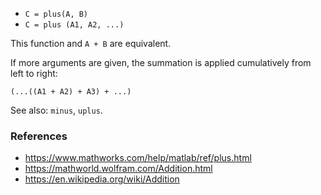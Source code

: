 * `C = plus(A, B)`
* `C = plus (A1, A2, ...)`

This function and `A + B` are equivalent.

If more arguments are given, the summation is applied cumulatively
from left to right:

`(...((A1 + A2) + A3) + ...)`

See also: `minus`, `uplus`.

### References

* https://www.mathworks.com/help/matlab/ref/plus.html
* https://mathworld.wolfram.com/Addition.html
* https://en.wikipedia.org/wiki/Addition
